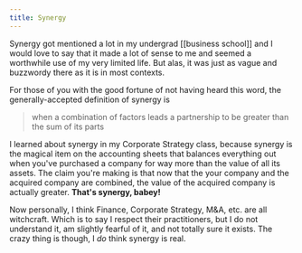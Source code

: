 ```yaml
---
title: Synergy
---
```

Synergy got mentioned a lot in my undergrad [[business school]] and I would love to say that it made a lot of sense to me and seemed a worthwhile use of my very limited life. But alas, it was just as vague and buzzwordy there as it is in most contexts.

For those of you with the good fortune of not having heard this word, the generally-accepted definition of synergy is
> when a combination of factors leads a partnership to be greater than the sum of its parts

I learned about synergy in my Corporate Strategy class, because synergy is the magical item on the accounting sheets that balances everything out when you've purchased a company for way more than the value of all its assets. The claim you're making is that now that the your company and the acquired company are combined, the value of the acquired company is actually greater. **That's synergy, babey!**

Now personally, I think Finance, Corporate Strategy, M&A, etc. are all witchcraft. Which is to say I respect their practitioners, but I do not understand it, am slightly fearful of it, and not totally sure it exists. The crazy thing is though, I *do* think synergy is real.